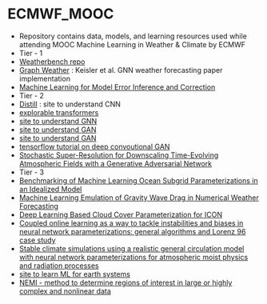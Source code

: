# ECMWF_MOOC
- Repository contains data, models, and learning resources used while attending MOOC Machine Learning in Weather &amp; Climate by ECMWF
- Tier - 1
- [Weatherbench repo](https://github.com/pangeo-data/WeatherBench)
- [Graph Weather](https://github.com/openclimatefix/graph_weather) : Keisler et al. GNN weather forecasting paper implementation
- [Machine Learning for Model Error Inference and Correction](https://arxiv.org/pdf/2210.13817.pdf)
- Tier - 2
- [Distill](https://distill.pub/) : site to understand CNN
- [explorable transformers](https://huggingface.co/exbert/?model=bert-base-cased&modelKind=bidirectional&sentence=The%20girl%20ran%20to%20a%20local%20pub%20to%20escape%20the%20din%20of%20her%20city.&layer=0&heads=..0,1,2,3,4,5,6,7,8,9,10,11&threshold=0.7&tokenInd=null&tokenSide=null&maskInds=..&hideClsSep=true)
- [site to understand GNN](https://distill.pub/2021/gnn-intro/)
- [site to understand GAN](https://jalammar.github.io/)
- [site to understand GAN](https://jleinonen.github.io/2019/09/05/gan-elements-1.html)
- [tensorflow tutorial on deep convoutional GAN](https://www.tensorflow.org/tutorials/generative/dcgan)
- [Stochastic Super-Resolution for Downscaling Time-Evolving Atmospheric Fields with a Generative Adversarial Network](https://arxiv.org/abs/2005.10374)
- Tier - 3
- [Benchmarking of Machine Learning Ocean Subgrid Parameterizations in an Idealized Model](https://agupubs.onlinelibrary.wiley.com/doi/epdf/10.1029/2022MS003258)
- [Machine Learning Emulation of Gravity Wave Drag in Numerical Weather Forecasting](https://agupubs.onlinelibrary.wiley.com/doi/full/10.1029/2021MS002477)
- [Deep Learning Based Cloud Cover Parameterization for ICON](https://agupubs.onlinelibrary.wiley.com/doi/full/10.1029/2021MS002959)
- [Coupled online learning as a way to tackle instabilities and biases in neural network parameterizations: general algorithms and Lorenz 96 case study](https://gmd.copernicus.org/articles/13/2185/2020/)
- [Stable climate simulations using a realistic general circulation model with neural network parameterizations for atmospheric moist physics and radiation processes](https://gmd.copernicus.org/articles/15/3923/2022/)
- [site to learn ML for earth systems](https://wp.unil.ch/dawn/getting-started-with-machine-learning/)
- [NEMI - method to determine regions of interest in large or highly complex and nonlinear data](https://github.com/maikejulie/NEMI)
